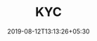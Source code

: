 ---
title: "KYC"
date: 2019-08-12T13:13:26+05:30
type: "credit-report"
layout: "report-preview"

currentinfo: 'completed'
currentpayment: 'completed'
currentkyc: 'completed'
currentreport: 'completed'

loggedin: true
progressBar: false
---